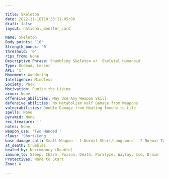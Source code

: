 ```yaml
---

title: Skeleton
date: 2022-11-10T10:33:21-05:00
draft: false
layout: national_monster_card

Name: Skeleton
Body_points: '10'
Strength_bonus: '0'
threshold: '0'
rips_from: None
Descriptive Phrase: Shambling Skeleton or  Skeletal Humanoid
Type: Undead, Lesser
APL: '1'
Movement: Wandering
Inteligence: Mindless
Society: Pack
Motivation: Punish the Living
armor: None
offensive_abilities: May Use Any Weapon Skill
defensive_abilities: No Metabolism Half Damage from Weapons
vulnerabilities: Double Damage from Healing Immune to Life
spells: None
pyramid: None
rec_treasure: ''
notes: None
weapon_use: 'Two Handed '
claws: 'Short/Long '
base_damage_call: Small Weapon - 1 Normal Short/Longsword - 2 Normal Two handed - 3 Normal
at_death: Crumbles
healed_by: Necromancy (Double)
immune_to: Sleep, Charm, Poison, Death, Paralyze, Waylay, Ice, Drain
Protectives: None to Start
Zone: A

---
```

